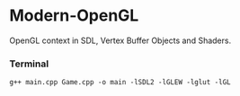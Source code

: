 # Modern-OpenGL
OpenGL context in SDL, Vertex Buffer Objects and Shaders. 


### Terminal

```
g++ main.cpp Game.cpp -o main -lSDL2 -lGLEW -lglut -lGL

```
